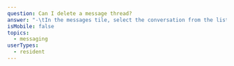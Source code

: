 ```yaml
---
question: Can I delete a message thread?
answer: "-\tIn the messages tile, select the conversation from the list on the left that you would like to remove and then click “Hide Thread” on the top right"
isMobile: false
topics:
  - messaging
userTypes:
  - resident
---
```


